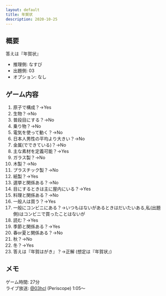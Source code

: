 ```yaml
---
layout: default
title: 年賀状
description: 2020-10-25
---
```


## 概要

答えは『年賀状』

- 推理側: なすび
- 出題側: 03
- オプション: なし

## ゲーム内容

1. 原子で構成？→Yes
2. 生物？→No
3. 普段目にする？→No
4. 乗り物？→No
5. 電気を使って動く？→No
6. 日本人男性の平均より大きい？→No
7. 金属(でできている)？→No
8. 主な素材を定義可能？→Yes
9. ガラス製？→No
10. 木製？→No
11. プラスチック製？→No
12. 紙製？→Yes
13. 選挙と関係ある？→No
14. 目にするときは主に屋内にいる？→Yes
15. 料理と関係ある？→No
16. 一般人は買う？→Yes
17. 一般にコンビニにある？→いつもはないがあるときはだいたいある,私(出題側)はコンビニで買ったことはないが
18. 読む？→Yes
19. 季節と関係ある？→Yes
20. 春or夏と関係ある？→No
21. 秋？→No
22. 冬？→Yes
23. 答えは『年賀はがき』？→正解 (想定は『年賀状』)

## メモ

ゲーム時間: 27分  
ライブ放送: [@03hcl](https://www.periscope.tv/03hcl/1MnGndDRbeMxO?t=1m5s) (Periscope) 1:05～
